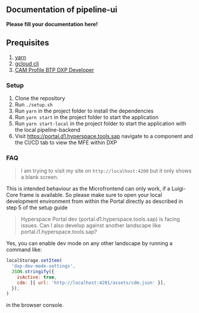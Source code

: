 ## Documentation of pipeline-ui

**Please fill your documentation here!**

## Prequisites

1. [yarn](https://classic.yarnpkg.com/lang/en/docs/install/#mac-stable)
2. [gcloud cli](https://cloud.google.com/sdk/docs/install)
3. [CAM Profile BTP DXP Developer](https://spc.ondemand.com/sap/bc/webdynpro/a1sspc/cam_wd_central?item=request&profile=BTP%20DXP%20Developer#)

### Setup

1. Clone the repository
2. Run `./setup.sh`
3. Run `yarn` in the project folder to install the dependencies
4. Run `yarn start` in the project folder to start the application
5. Run `yarn start-local` in the project folder to start the application with the local pipeline-backend
6. Visit https://portal.d1.hyperspace.tools.sap navigate to a component and the CI/CD tab to view the MFE within DXP

### FAQ

> I am trying to visit my site on `http://localhost:4200` but it only shows a blank screen.

This is intended behaviour as the Microfrontend can only work, if a Luigi-Core frame is available. So please make sure to open your local development environment from within the Portal directly as described in step 5 of the setup guide

> Hyperspace Portal dev (portal.d1.hyperspace.tools.sap) is facing issues. Can I also develop against another landscape like portal.i1.hyperspace.tools.sap?

Yes, you can enable dev mode on any other landscape by running a command like:

```javascript
localStorage.setItem(
  'dxp-dev-mode-settings',
  JSON.stringify({
    isActive: true,
    cdm: [{ url: 'http://localhost:4201/assets/cdm.json' }],
  }),
)
```

in the browser console.

